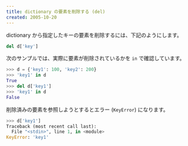```yaml
---
title: dictionary の要素を削除する (del)
created: 2005-10-20
---
```


dictionary から指定したキーの要素を削除するには、下記のようにします。

```python
del d['key']
```

次のサンプルでは、実際に要素が削除されているかを `in` で確認しています。

```python
>>> d = {'key1': 100, 'key2': 200}
>>> 'key1' in d
True
>>> del d['key1']
>>> 'key1' in d
False
```

削除済みの要素を参照しようとするとエラー (`KeyError`) になります。

```python
>>> d['key1']
Traceback (most recent call last):
  File "<stdin>", line 1, in <module>
KeyError: 'key1'
```


